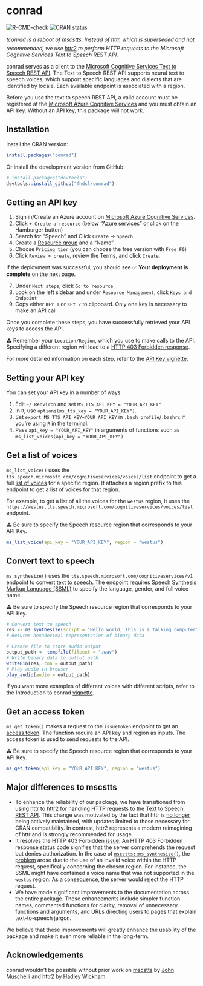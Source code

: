 
<!-- README.md is generated from README.Rmd. Please edit that file -->

# conrad

<!-- badges: start -->

[![R-CMD-check](https://github.com/fhdsl/conrad/actions/workflows/R-CMD-check.yaml/badge.svg)](https://github.com/fhdsl/conrad/actions/workflows/R-CMD-check.yaml)
[![CRAN
status](https://www.r-pkg.org/badges/version/conrad)](https://CRAN.R-project.org/package=conrad)
<!-- badges: end -->

:exclamation:*conrad is a reboot of
[mscstts](https://github.com/jhudsl/mscstts). Instead of
[httr](https://httr.r-lib.org/#status), which is superseded and not
recommended, we use [httr2](https://httr2.r-lib.org/) to perform HTTP
requests to the Microsoft Cognitive Services Text to Speech REST API.*

conrad serves as a client to the [Microsoft Cognitive Services Text to
Speech REST
API](https://learn.microsoft.com/en-us/azure/cognitive-services/speech-service/rest-text-to-speech?tabs=streaming).
The Text to Speech REST API supports neural text to speech voices, which
support specific languages and dialects that are identified by locale.
Each available endpoint is associated with a region.

Before you use the text to speech REST API, a valid account must be
registered at the [Microsoft Azure Cognitive
Services](https://azure.microsoft.com/en-us/free/ai-services/) and you
must obtain an API key. Without an API key, this package will not work.

## Installation

Install the CRAN version:

``` r
install.packages("conrad")
```

Or install the development version from GitHub:

``` r
# install.packages("devtools")
devtools::install_github("fhdsl/conrad")
```

## Getting an API key

1.  Sign in/Create an Azure account on [Microsoft Azure Cognitive
    Services](https://azure.microsoft.com/en-us/free/cognitive-services/).
2.  Click `+ Create a resource` (below “Azure services” or click on the
    Hamburger button)
3.  Search for “Speech” and Click `Create` -\> `Speech`
4.  Create a [Resource
    group](https://learn.microsoft.com/en-us/azure/azure-resource-manager/management/manage-resource-groups-portal#what-is-a-resource-group)
    and a “Name”.
5.  Choose `Pricing tier` (you can choose the free version with
    `Free F0`)
6.  Click `Review + create`, review the Terms, and click `Create`.

If the deployment was successful, you should see :white_check_mark:
**Your deployment is complete** on the next page.

7.  Under `Next steps`, click `Go to resource`
8.  Look on the left sidebar and under `Resource Management`, click
    `Keys and Endpoint`
9.  Copy either `KEY 1` or `KEY 2` to clipboard. Only one key is
    necessary to make an API call.

Once you complete these steps, you have successfully retrieved your API
keys to access the API.

:warning: Remember your `Location/Region`, which you use to make calls
to the API. Specifying a different region will lead to a [HTTP 403
Forbidden
response](https://developer.mozilla.org/en-US/docs/Web/HTTP/Status/403).

For more detailed information on each step, refer to the [API Key
vignette](http://hutchdatascience.org/conrad/articles/api-key.html).

## Setting your API key

You can set your API key in a number of ways:

1.  Edit `~/.Renviron` and set `MS_TTS_API_KEY = "YOUR_API_KEY"`
2.  In `R`, use `options(ms_tts_key = "YOUR_API_KEY")`.
3.  Set `export MS_TTS_API_KEY=YOUR_API_KEY` in
    `.bash_profile`/`.bashrc` if you’re using `R` in the terminal.
4.  Pass `api_key = "YOUR_API_KEY"` in arguments of functions such as
    `ms_list_voices(api_key = "YOUR_API_KEY")`.

## Get a list of voices

`ms_list_voice()` uses the
`tts.speech.microsoft.com/cognitiveservices/voices/list` endpoint to get
a full [list of
voices](https://learn.microsoft.com/en-us/azure/cognitive-services/speech-service/rest-text-to-speech?tabs=streaming#get-a-list-of-voices)
for a specific region. It attaches a region prefix to this endpoint to
get a list of voices for that region.

For example, to get a list of all the voices for the `westus` region, it
uses the
`https://westus.tts.speech.microsoft.com/cognitiveservices/voices/list`
endpoint.

:warning: Be sure to specify the Speech resource region that corresponds
to your API Key.

``` r
ms_list_voice(api_key = "YOUR_API_KEY", region = "westus")
```

## Convert text to speech

`ms_synthesize()` uses the
`tts.speech.microsoft.com/cognitiveservices/v1` endpoint to convert
[text to
speech](https://learn.microsoft.com/en-us/azure/cognitive-services/speech-service/rest-text-to-speech?tabs=streaming#convert-text-to-speech).
The endpoint requires [Speech Synthesis Markup Language
(SSML)](https://learn.microsoft.com/en-us/azure/cognitive-services/speech-service/speech-synthesis-markup)
to specify the language, gender, and full voice name.

:warning: Be sure to specify the Speech resource region that corresponds
to your API Key.

``` r
# Convert text to speech
res <- ms_synthesize(script = "Hello world, this is a talking computer", region = "westus", gender = "Male")
# Returns hexadecimal representation of binary data

# Create file to store audio output
output_path <- tempfile(fileext = ".wav")
# Write binary data to output path
writeBin(res, con = output_path)
# Play audio in browser
play_audio(audio = output_path)
```

If you want more examples of different voices with different scripts,
refer to the Introduction to conrad
[vignette](http://hutchdatascience.org/conrad/articles/conrad.html).

## Get an access token

`ms_get_token()` makes a request to the `issueToken` endpoint to get an
[access
token](https://learn.microsoft.com/en-us/azure/cognitive-services/speech-service/rest-text-to-speech?tabs=streaming#how-to-get-an-access-token).
The function require an API key and region as inputs. The access token
is used to send requests to the API.

:warning: Be sure to specify the Speech resource region that corresponds
to your API Key.

``` r
ms_get_token(api_key = "YOUR_API_KEY", region = "westus")
```

## Major differences to mscstts

- To enhance the reliability of our package, we have transitioned from
  using [httr](https://httr.r-lib.org/) to
  [httr2](https://httr2.r-lib.org/) for handling HTTP requests to the
  [Text to Speech REST
  API](https://learn.microsoft.com/en-us/azure/cognitive-services/Speech-Service/rest-text-to-speech?tabs=streaming).
  This change was motivated by the fact that httr is [no
  longer](https://httr.r-lib.org/#status) being actively maintained,
  with updates limited to those necessary for CRAN compatibility. In
  contrast, httr2 represents a modern reimagining of httr and is
  strongly recommended for usage.
- It resolves the HTTP 403 Forbidden
  [issue](https://github.com/jhudsl/mscstts/issues/13). An HTTP 403
  Forbidden response status code signifies that the server comprehends
  the request but denies authorization. In the case of
  [`mscstts::ms_synthesize()`](https://github.com/jhudsl/mscstts/blob/master/R/ms_synthesize.R),
  the [problem](https://github.com/jhudsl/mscstts/issues/13) arose due
  to the use of an invalid voice within the HTTP request, specifically
  concerning the chosen region. For instance, the SSML might have
  contained a voice name that was not supported in the `westus` region.
  As a consequence, the server would reject the HTTP request.
- We have made significant improvements to the documentation across the
  entire package. These enhancements include simpler function names,
  commented functions for clarity, removal of unnecessary functions and
  arguments, and URLs directing users to pages that explain
  text-to-speech jargon.

We believe that these improvements will greatly enhance the usability of
the package and make it even more reliable in the long-term.

## Acknowledgements

conrad wouldn’t be possible without prior work on
[mscstts](https://github.com/jhudsl/mscstts) by [John
Muschelli](https://github.com/muschellij2) and
[httr2](https://github.com/r-lib/httr2) by [Hadley
Wickham](https://github.com/hadley).
